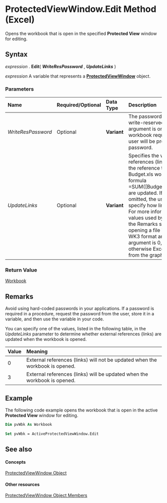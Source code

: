 
# ProtectedViewWindow.Edit Method (Excel)

Opens the workbook that is open in the specified  **Protected View** window for editing.


## Syntax

 _expression_ . **Edit**( **_WriteResPassword_** , **_UpdateLinks_** )

 _expression_ A variable that represents a **[ProtectedViewWindow](6a32240c-c90b-c51a-6f8e-c3ff496b9855.md)** object.


### Parameters



|**Name**|**Required/Optional**|**Data Type**|**Description**|
|:-----|:-----|:-----|:-----|
| _WriteResPassword_|Optional| **Variant**|The password required to write to a write-reserved workbook. If this argument is omitted and the workbook requires a password, the user will be prompted for the password.|
| _UpdateLinks_|Optional| **Variant**|Specifies the way external references (links) in the file, such as the reference to a range in the Budget.xls workbook in the following formula =SUM([Budget.xls]Annual!C10:C25), are updated. If this argument is omitted, the user is prompted to specify how links will be updated. For more information about the values used by this parameter, see the Remarks section. If Excel is opening a file in the WKS, WK1, or WK3 format and the  _UpdateLinks_ argument is 0, no charts are created; otherwise Excel generates charts from the graphs attached to the file.|

### Return Value

[Workbook](8c00aa60-c974-eed3-0812-3c9625eb0d4c.md)


## Remarks

Avoid using hard-coded passwords in your applications. If a password is required in a procedure, request the password from the user, store it in a variable, and then use the variable in your code.

You can specify one of the values, listed in the following table, in the  _UpdateLinks_ parameter to determine whether external references (links) are updated when the workbook is opened.



|**Value**|**Meaning**|
|:-----|:-----|
|0|External references (links) will not be updated when the workbook is opened.|
|3|External references (links) will be updated when the workbook is opened.|

## Example

The following code example opens the workbook that is open in the active  **Protected View** window for editing.


```vb
Dim pvWbk As Workbook 
 
Set pvWbk = ActiveProtectedViewWindow.Edit 

```


## See also


#### Concepts


[ProtectedViewWindow Object](6a32240c-c90b-c51a-6f8e-c3ff496b9855.md)
#### Other resources


[ProtectedViewWindow Object Members](37bdcf7b-b5c4-af78-ad73-13c8f638964e.md)
